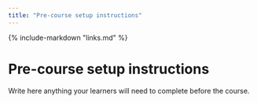 ```yaml
---
title: "Pre-course setup instructions"
---
```


{% include-markdown "links.md" %}

# Pre-course setup instructions

Write here anything your learners will need to complete before the course.

